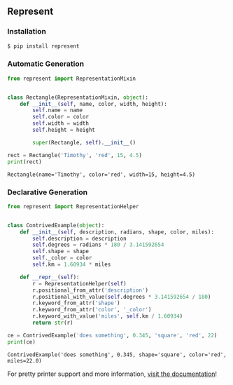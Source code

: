 ## Represent

### Installation

```bash
$ pip install represent
```

### Automatic Generation

```python
from represent import RepresentationMixin


class Rectangle(RepresentationMixin, object):
    def __init__(self, name, color, width, height):
        self.name = name
        self.color = color
        self.width = width
        self.height = height

        super(Rectangle, self).__init__()

rect = Rectangle('Timothy', 'red', 15, 4.5)
print(rect)
```

```
Rectangle(name='Timothy', color='red', width=15, height=4.5)
```

### Declarative Generation

```python
from represent import RepresentationHelper


class ContrivedExample(object):
    def __init__(self, description, radians, shape, color, miles):
        self.description = description
        self.degrees = radians * 180 / 3.141592654
        self.shape = shape
        self._color = color
        self.km = 1.60934 * miles

    def __repr__(self):
        r = RepresentationHelper(self)
        r.positional_from_attr('description')
        r.positional_with_value(self.degrees * 3.141592654 / 180)
        r.keyword_from_attr('shape')
        r.keyword_from_attr('color', '_color')
        r.keyword_with_value('miles', self.km / 1.60934)
        return str(r)

ce = ContrivedExample('does something', 0.345, 'square', 'red', 22)
print(ce)
```

```
ContrivedExample('does something', 0.345, shape='square', color='red', miles=22.0)
```

For pretty printer support and more information, [visit the documentation][doc]!

  [doc]: http://pythonhosted.org/Represent/